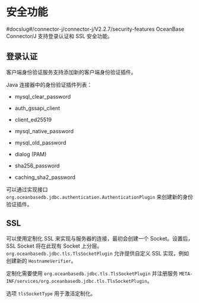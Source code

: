 # 安全功能 

#docslug#/connector-j/connector-j/V2.2.7/security-features
OceanBase Connector/J 支持登录认证和 SSL 安全功能。

## 登录认证 

客户端身份验证服务支持添加新的客户端身份验证插件。

Java 连接器中的身份验证插件列表：

* mysql_clear_password  

* auth_gssapi_client 

* client_ed25519 

* mysql_native_password 

* mysql_old_password 

* dialog (PAM) 

* sha256_password 

* caching_sha2_password

  

可以通过实现接口 `org.oceanbasedb.jdbc.authentication.AuthenticationPlugin` 来创建新的身份验证插件。

## SSL 

可以使用定制化 SSL 来实现与服务器的连接，最初会创建一个 Socket。设置后，SSL Socket 将在此现有 Socket 上分层。`org.oceanbasedb.jdbc.tls.TlsSocketPlugin` 允许提供自定义 SSL 实现，例如创建新的 `HostnameVerifier`。

定制化需要使用 `org.oceanbasedb.jdbc.tls.TlsSocketPlugin` 并注册服务 `META-INF/services/org.oceanbasedb.jdbc.tls.TlsSocketPlugin`。

选项 `tlsSocketType` 用于激活定制化。
